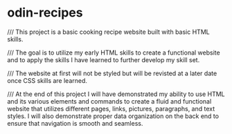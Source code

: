 # odin-recipes
/// This project is a basic cooking recipe website built with basic HTML skills.

/// The goal is to utilize my early HTML skills to create a functional website and to apply the skills I have  learned to further develop my skill set. 

/// The website at first will not be styled but will be revisted at a later date once CSS skills are learned.

/// At the end of this project I will have demonstrated my ability to use HTML and its various elements and commands to create a fluid and functional website that utilizes different pages, links, pictures, paragraphs, and text styles. I will also demonstrate proper data organization on the back end to ensure that navigation is smooth and seamless.